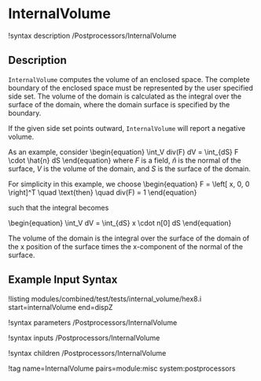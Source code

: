 # InternalVolume

!syntax description /Postprocessors/InternalVolume

## Description

`InternalVolume` computes the volume of an enclosed space. The complete boundary of the enclosed
 space must be represented by the user specified side set. The volume of the domain is calculated as
 the integral over the surface of the domain, where the domain surface is specified by the boundary.

If the given side set points outward, `InternalVolume` will report a negative volume.

As an example, consider
\begin{equation}
\int_V div(F) dV = \int_{dS} F \cdot \hat{n} dS
\end{equation}
where $F$ is a field, $\hat{n}$ is the normal of the surface, $V$ is the volume of the domain, and $S$ is
the surface of the domain.

For simplicity in this example, we choose
\begin{equation}
F = \left[ x, 0, 0 \right]^T \quad \text{then} \quad div(F) = 1
\end{equation}

such that the integral becomes

\begin{equation}
\int_V dV = \int_{dS} x \cdot n[0] dS
\end{equation}

The volume of the domain is the integral over the surface of the domain of the x position of the
surface times the x-component of the normal of the surface.

## Example Input Syntax

!listing modules/combined/test/tests/internal_volume/hex8.i start=internalVolume end=dispZ

!syntax parameters /Postprocessors/InternalVolume

!syntax inputs /Postprocessors/InternalVolume

!syntax children /Postprocessors/InternalVolume

!tag name=InternalVolume pairs=module:misc system:postprocessors
